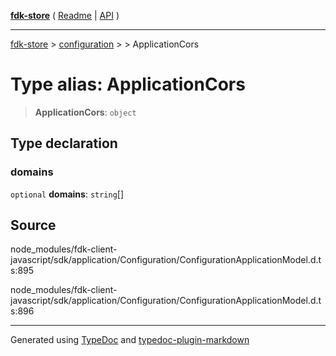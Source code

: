 [**fdk-store**](../../../README.md) ( [Readme](../../../README.md) \| [API](../../../API.md) )

---

[fdk-store](../../../API.md) > [configuration](../../README.md) > [<internal>](../README.md) > ApplicationCors

# Type alias: ApplicationCors

> **ApplicationCors**: `object`

## Type declaration

### domains

`optional` **domains**: `string`[]

## Source

node_modules/fdk-client-javascript/sdk/application/Configuration/ConfigurationApplicationModel.d.ts:895

node_modules/fdk-client-javascript/sdk/application/Configuration/ConfigurationApplicationModel.d.ts:896

---

Generated using [TypeDoc](https://typedoc.org/) and [typedoc-plugin-markdown](https://www.npmjs.com/package/typedoc-plugin-markdown)
